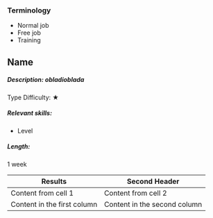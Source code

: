 ### Terminology
* Normal job
* Free job
* Training

## Name
##### Description: obladioblada
Type
Difficulty: ★
##### Relevant skills:
* Level

##### Length:
1 week

Results | Second Header
------------ | -------------
Content from cell 1 | Content from cell 2
Content in the first column | Content in the second column
